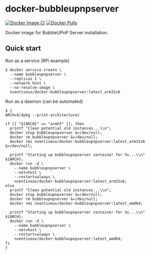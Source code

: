 # docker-bubbleupnpserver
[![Docker Image CI](https://github.com/nVentiveUX/docker-bubbleupnpserver/workflows/Docker%20Image%20CI/badge.svg)](https://hub.docker.com/repository/docker/nventiveux/docker-bubbleupnpserver) [![Docker Pulls](https://img.shields.io/docker/pulls/nventiveux/docker-bubbleupnpserver)](https://hub.docker.com/r/nventiveux/docker-bubbleupnpserver)

Docker image for BubbleUPnP Server installation.

## Quick start

Run as a service (RPi example)

```shell
$ docker service create \
  --name bubbleupnpserver \
  --replicas 1 \
  --network host \
  --no-resolve-image \
  nventiveux/docker-bubbleupnpserver:latest_arm32v6
```

Run as a daemon (can be automated)

```shell
$ {
ARCH=$(dpkg --print-architecture)

if [[ "${ARCH}" == "armhf" ]]; then
  printf "Clean potential old instances...\\n";
  docker stop bubbleupnpserver &>/dev/null;
  docker rm bubbleupnpserver &>/dev/null;
  docker rmi nventiveux/docker-bubbleupnpserver:latest_arm32v6 &>/dev/null;

  printf "Starting up bubbleupnpserver container for %s...\\n" ${ARCH};
  docker run -d \
    --name bubbleupnpserver \
    --net=host \
    --restart=always \
    nventiveux/docker-bubbleupnpserver:latest_arm32v6;
else
  printf "Clean potential old instances...\\n";
  docker stop bubbleupnpserver &>/dev/null;
  docker rm bubbleupnpserver &>/dev/null;
  docker rmi nventiveux/docker-bubbleupnpserver:latest_amd64;

  printf "Starting up bubbleupnpserver container for %s...\\n" ${ARCH};
  docker run -d \
    --name bubbleupnpserver \
    --net=host \
    --restart=always \
    nventiveux/docker-bubbleupnpserver:latest_amd64;
fi
}
```
